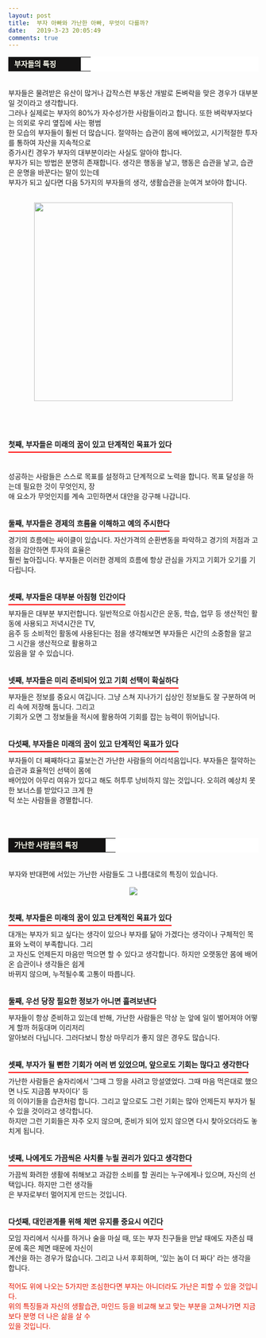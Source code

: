 ```yaml
---
layout: post
title:  부자 아빠와 가난한 아빠, 무엇이 다를까?
date:   2019-3-23 20:05:49
comments: true
---
```




<table width="99%" bgcolor="#ffffff" cellspacing="1" cellpadding="2"><tbody><tr><td width="130" bgcolor="#141313" style-="border-bottom:#141313 1px solid; border-left:#141313 1px solid; border-top:#141313 1px solid; &#13;&#10;border-right:#141313 1px solid"><span style="color: rgb(0, 0, 0); font-family: 맑은 고딕, dotum, verdana; font-size: 11pt;"><strong><span syle="font-size:11pt"><font color="#fffff0">&nbsp;부자들의 특징</font></span></strong></span></td><td style="border-width: 0px 0px 1px; border-style: solid; border-color: rgb(255, 255, 255) rgb(255, 255, 255) rgb(20, 19, 19);"><span style="font-size: 11pt;"><font color="#000000">&nbsp;</font></span></td></tr></tbody></table><p><br>부자들은 물려받은 유산이 많거나 갑작스런 부동산 개발로 돈벼락을 맞은 경우가 대부분일 것이라고 생각합니다.<br>그러나 실제로는 부자의 80%가 자수성가한 사람들이라고 합니다. 또한 벼락부자보다는 의외로 우리 옆집에 사는 평범<br> 한 모습의 부자들이 훨씬 더 많습니다. 절약하는 습관이 몸에 배어있고, 시기적절한 투자를 통하여 자산을 지속적으로<br> 증가시킨 경우가 부자의 대부분이라는 사실도 알아야 합니다.<br>부자가 되는 방법은 분명히 존재합니다. 생각은 행동을 낳고, 행동은 습관을 낳고, 습관은 운명을 바꾼다는 말이 있는데<br> 부자가 되고 싶다면&nbsp;다음 5가지의&nbsp;부자들의 생각, 생활습관을 눈여겨 보아야 합니다.<br><br></p>
<p style="margin: 0px;"><div class="imageblock center" style="text-align: center; clear: both;"><span data-url="https://t1.daumcdn.net/cfile/tistory/1535E6514E0AA7A435?download" data-lightbox="lightbox"><img width="400" height="264" style="height: auto; cursor: pointer; max-width: 100%;" alt="" src="https://t1.daumcdn.net/cfile/tistory/1535E6514E0AA7A435" filename="cfile1.uf@1535E6514E0AA7A435A0C1.jpg" filemime=""></span></div><p></p>
<p style="margin: 0px;">&nbsp;</p>
<p><br></p><h3 style="font: bold 11pt/normal 맑은 고딕, Dotum, Sans-serif; margin: 0px; padding: 0px 0px 5px; border-bottom-color: rgb(255, 0, 0); border-bottom-width: 2px; border-bottom-style: solid; float: left; font-size-adjust: none; font-stretch: normal;">첫째, 부자들은 미래의 꿈이 있고 단계적인 목표가 있다</h3><p><br></p><div><br><br>성공하는 사람들은 스스로 목표를 설정하고 단계적으로 노력을 합니다. 목표 달성을 하는데 필요한 것이 무엇인지, 장<br> 애 요소가 무엇인지를 계속 고민하면서 대안을 강구해 나갑니다.<br><br><br><h3 style="font: bold 11pt/normal 맑은 고딕, Dotum, Sans-serif; margin: 0px; padding: 0px 0px 5px; border-bottom-color: rgb(255, 0, 0); border-bottom-width: 2px; border-bottom-style: solid; float: left; font-size-adjust: none; font-stretch: normal;">둘째, 부자들은 경제의 흐름을 이해하고 예의 주시한다</h3><div><br><br>경기의 흐름에는 싸이클이 있습니다. 자산가격의 순환변동을 파악하고 경기의 저점과 고점을 감안하면 투자의 효율은<br> 훨씬 높아집니다. 부자들은 이러한 경제의 흐름에 항상 관심을 가지고 기회가 오기를 기다립니다.<br><br><br><h3 style="font: bold 11pt/normal 맑은 고딕, Dotum, Sans-serif; margin: 0px; padding: 0px 0px 5px; border-bottom-color: rgb(255, 0, 0); border-bottom-width: 2px; border-bottom-style: solid; float: left; font-size-adjust: none; font-stretch: normal;">셋째, 부자들은 대부분 아침형 인간이다</h3><div><br><br>부자들은 대부분 부지런합니다. 일반적으로 아침시간은 운동, 학습, 업무 등 생산적인 활동에 사용되고 저녁시간은 TV,<br>음주 등 소비적인 활동에 사용된다는 점을 생각해보면 부자들은 시간의 소중함을 알고 그 시간을 생산적으로 활용하고<br> 있음을 알 수 있습니다.<br><br><br><h3 style="font: bold 11pt/normal 맑은 고딕, Dotum, Sans-serif; margin: 0px; padding: 0px 0px 5px; border-bottom-color: rgb(255, 0, 0); border-bottom-width: 2px; border-bottom-style: solid; float: left; font-size-adjust: none; font-stretch: normal;">넷째, 부자들은 미리 준비되어 있고 기회 선택이 확실하다</h3><div><br><br>부자들은 정보를 중요시 여깁니다. 그냥 스쳐 지나가기 십상인 정보들도 잘 구분하여 머리 속에 저장해 둡니다. 그리고<br> 기회가 오면 그 정보들을 적시에 활용하여 기회를 잡는 능력이 뛰어납니다.<br><br><br><h3 style="font: bold 11pt/normal 맑은 고딕, Dotum, Sans-serif; margin: 0px; padding: 0px 0px 5px; border-bottom-color: rgb(255, 0, 0); border-bottom-width: 2px; border-bottom-style: solid; float: left; font-size-adjust: none; font-stretch: normal;">다섯째, 부자들은 미래의 꿈이 있고 단계적인 목표가 있다</h3><div><br><br>부자들이 더 째째하다고 흉보는건 가난한 사람들의 어리석음입니다. 부자들은 절약하는 습관과 효율적인 선택이 몸에<br> 배어있어 아무리 여유가 있다고 해도 허투루 낭비하지 않는 것입니다. 오히려 예상치 못한 보너스를 받았다고 크게 한<br> 턱 쏘는 사람들을&nbsp;경멸합니다.<br><br><br><div><br><table width="99%" bgcolor="#ffffff" cellspacing="1" cellpadding="2"><tbody><tr><td width="180" bgcolor="#141313" style-="border-bottom:#141313 1px solid; border-left:#141313 1px solid; border-top:#141313 1px solid; &#13;&#10;border-right:#141313 1px solid"><span style="color: rgb(0, 0, 0); font-family: 맑은 고딕, dotum, verdana; font-size: 11pt;"><strong><span syle="font-size:11pt"><font color="#fffff0">&nbsp;가난한 사람들의 특징</font></span></strong></span></td><td style="border-width: 0px 0px 1px; border-style: solid; border-color: rgb(255, 255, 255) rgb(255, 255, 255) rgb(20, 19, 19);"><span style="font-size: 11pt;"><font color="#000000">&nbsp;</font></span></td></tr></tbody></table><br>부자와 반대편에 서있는 가난한 사람들도 그 나름대로의 특징이 있습니다. <br><br><div class="imageblock center" style="text-align: center; clear: both;"><span data-url="https://t1.daumcdn.net/cfile/tistory/1635E6514E0AA7A436?download" data-lightbox="lightbox"><img src="https://image.shutterstock.com/image-photo/male-beggar-hood-showing-seeking-260nw-694710103.jpg" data-src="//image.shutterstock.com/image-photo/male-beggar-hood-showing-seeking-260nw-694710103.jpg"></span></div><br><br><h3 style="font: bold 11pt/normal 맑은 고딕, Dotum, Sans-serif; margin: 0px; padding: 0px 0px 5px; border-bottom-color: rgb(255, 0, 0); border-bottom-width: 2px; border-bottom-style: solid; float: left; font-size-adjust: none; font-stretch: normal;">첫째, 부자들은 미래의 꿈이 있고 단계적인 목표가 있다</h3><div><br><br>대개는 부자가 되고 싶다는 생각이 있으나 부자를 닮아 가겠다는 생각이나 구체적인 목표와 노력이 부족합니다. 그리<br> 고 자신도 언제든지 마음만 먹으면 할 수 있다고 생각합니다. 하지만 오랫동안 몸에 배어 온 습관이나 생각들은 쉽게<br> 바뀌지 않으며, 누적될수록 고통이 따릅니다.<br><br><br><h3 style="font: bold 11pt/normal 맑은 고딕, Dotum, Sans-serif; margin: 0px; padding: 0px 0px 5px; border-bottom-color: rgb(255, 0, 0); border-bottom-width: 2px; border-bottom-style: solid; float: left; font-size-adjust: none; font-stretch: normal;">둘째, 우선 당장 필요한 정보가 아니면 흘려보낸다</h3><div><br><br>부자들이 항상 준비하고 있는데 반해, 가난한 사람들은 막상 눈 앞에 일이 벌어져야 어떻게 할까 허둥대며 이리저리<br> 알아보러 다닙니다. 그러다보니 항상 마무리가 좋지 않은 경우도 많습니다.<br><br><br><h3 style="font: bold 11pt/normal 맑은 고딕, Dotum, Sans-serif; margin: 0px; padding: 0px 0px 5px; border-bottom-color: rgb(255, 0, 0); border-bottom-width: 2px; border-bottom-style: solid; float: left; font-size-adjust: none; font-stretch: normal;">셋째, 부자가 될 뻔한 기회가 여러 번 있었으며, 앞으로도 기회는 많다고 생각한다</h3><div><br><br>가난한 사람들은 술자리에서&nbsp;'그때 그 땅을 사려고 망설였었다. 그때 마음 먹은대로 했으면 나도 지금쯤 부자이다' 등<br> 의 이야기들을 습관처럼 합니다. 그리고 앞으로도 그런 기회는 많아 언제든지 부자가 될 수 있을 것이라고 생각합니다.<br>하지만 그런 기회들은 자주 오지 않으며, 준비가 되어 있지 않으면 다시 찾아오더라도 놓치게 됩니다.<br><br><br><h3 style="font: bold 11pt/normal 맑은 고딕, Dotum, Sans-serif; margin: 0px; padding: 0px 0px 5px; border-bottom-color: rgb(255, 0, 0); border-bottom-width: 2px; border-bottom-style: solid; float: left; font-size-adjust: none; font-stretch: normal;">넷째, 나에게도 가끔씩은 사치를 누릴 권리가 있다고 생각한다</h3><div><br><br>가끔씩 화려한 생활에 취해보고 과감한 소비를 할 권리는 누구에게나 있으며, 자신의 선택입니다. 하지만 그런 생각들<br> 은 부자로부터 멀어지게 만드는 것입니다.<br><br><br><h3 style="font: bold 11pt/normal 맑은 고딕, Dotum, Sans-serif; margin: 0px; padding: 0px 0px 5px; border-bottom-color: rgb(255, 0, 0); border-bottom-width: 2px; border-bottom-style: solid; float: left; font-size-adjust: none; font-stretch: normal;">다섯째, 대인관계를 위해 체면 유지를 중요시 여긴다</h3><div><br><br>모임 자리에서 식사를 하거나 술을 마실 때, 또는 부자 친구들을 만날 때에도 자존심 때문에 혹은 체면 때문에 자신이<br> 계산을 하는 경우가 많습니다. 그리고 나서 후회하며, '있는 놈이 더 짜다' 라는 생각을 합니다.<br><br><font color="#e31600">적어도 위에 나오는&nbsp;5가지만 조심한다면 부자는 아니더라도 가난은 피할 수 있을 것입니다.&nbsp;<br>위의 특징들과 자신의 생활습관, 마인드 등을 비교해 보고 맞는 부분을 고쳐나가면 지금보다 분명 더 나은 삶을 살 수 <br> 있을 것입니다.</font><br></div></div></div></div></div></div></div></div></div></div></div><p><br></p>